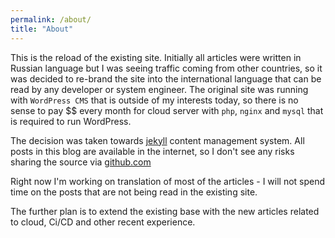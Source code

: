 ```yaml
---
permalink: /about/
title: "About"
---
```


This is the reload of the existing site. Initially all articles were written in Russian language but I was seeing traffic coming from other countries, so it was decided to re-brand the site into the international language that can be read by any developer or system engineer.
The original site was running with `WordPress CMS` that is outside of my interests today, so there is no sense to pay $$ every month for cloud server with `php`, `nginx` and `mysql` that is required to run WordPress.

The decision was taken towards [jekyll](https://jekyllrb.com/) content management system.
All posts in this blog are available in the internet, so I don't see any risks sharing the source via [github.com](https://github.com/yyarmoshyk/tech-notes.net)

Right now I'm working on translation of most of the articles - I will not spend time on the posts that are not being read in the existing site.

The further plan is to extend the existing base with the new articles related to cloud, Ci/CD and other recent experience.
